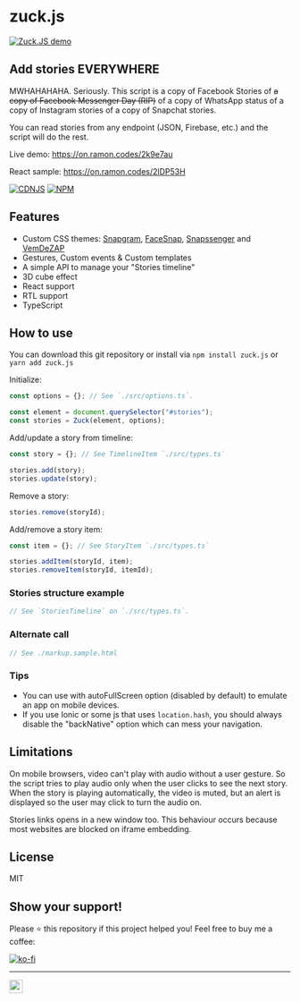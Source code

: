 # zuck.js

[![Zuck.JS demo](https://raw.githubusercontent.com/ramonszo/assets/master/zuck.js/preview.gif)](https://on.ramon.codes/2k9e7au)

## Add stories EVERYWHERE
MWHAHAHAHA. Seriously. This script is a copy of Facebook Stories of ~~a copy of Facebook Messenger Day (RIP)~~ of a copy of WhatsApp status of a copy of Instagram stories of a copy of Snapchat stories.

You can read stories from any endpoint (JSON, Firebase, etc.) and the script will do the rest.

Live demo: https://on.ramon.codes/2k9e7au

React sample: https://on.ramon.codes/2lDP53H

[![CDNJS](https://img.shields.io/cdnjs/v/zuck.js.svg?style=for-the-badge&logoColor=white&color=AA0000&maxAge=3600)](https://cdnjs.com/libraries/zuck.js) [![NPM](https://img.shields.io/npm/v/zuck.js.svg?style=for-the-badge&logoColor=white&color=AA0000&maxAge=3600)](https://www.npmjs.com/package/zuck.js)


## Features
* Custom CSS themes: [Snapgram](https://rawgit.com/ramonszo/zuck.js/master/index.html?skin=Snapgram), [FaceSnap](https://rawgit.com/ramonszo/zuck.js/master/index.html?skin=FaceSnap), [Snapssenger](https://rawgit.com/ramonszo/zuck.js/master/index.html?skin=Snapssenger) and [VemDeZAP](https://rawgit.com/ramonszo/zuck.js/master/index.html?skin=VemDeZAP)
* Gestures, Custom events & Custom templates
* A simple API to manage your "Stories timeline"
* 3D cube effect
* React support
* RTL support
* TypeScript

## How to use
You can download this git repository or install via ```npm install zuck.js``` or ```yarn add zuck.js```

Initialize:

```js
const options = {}; // See `./src/options.ts`.

const element = document.querySelector("#stories");
const stories = Zuck(element, options);
```


Add/update a story from timeline:

```js
const story = {}; // See TimelineItem `./src/types.ts`

stories.add(story);
stories.update(story);
 ```

Remove a story:

```js
stories.remove(storyId);
```

Add/remove a story item:

```js
const item = {}; // See StoryItem `./src/types.ts`

stories.addItem(storyId, item);
stories.removeItem(storyId, itemId);
```


### Stories structure example
```js
// See `StoriesTimeline` on `./src/types.ts`.
```

### Alternate call
```js
// See ./markup.sample.html
```

### Tips
- You can use with autoFullScreen option (disabled by default) to emulate an app on mobile devices.
- If you use Ionic or some js that uses ```location.hash```, you should always disable the "backNative" option which can mess your navigation.


## Limitations
On mobile browsers, video can't play with audio without a user gesture. So the script tries to play audio only when the user clicks to see the next story.
When the story is playing automatically, the video is muted, but an alert is displayed so the user may click to turn the audio on.

Stories links opens in a new window too. This behaviour occurs because most websites are blocked on iframe embedding.


## License
MIT


## Show your support!
Please ⭐️ this repository if this project helped you! Feel free to buy me a coffee:

[![ko-fi](https://www.ko-fi.com/img/githubbutton_sm.svg)](https://ko-fi.com/F1F710G8L)

---

<a href="https://ramon.codes" target="_blank">
  <img src="https://utils.ramon.codes/hit.svg?referrer=github.com&title=GitHub%20/%20zuck.js&location=https://github.com/ramonszo/zuck.js" width="24" height="24" />
</a>
